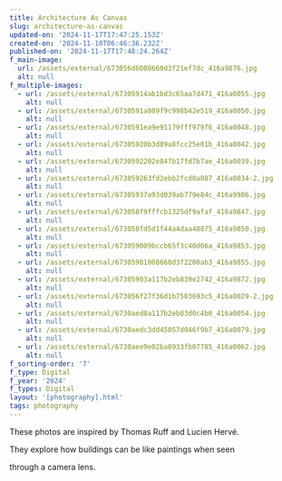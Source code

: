 ```yaml
---
title: Architecture As Canvas
slug: architecture-as-canvas
updated-on: '2024-11-17T17:47:25.153Z'
created-on: '2024-11-10T06:46:36.232Z'
published-on: '2024-11-17T17:48:24.264Z'
f_main-image:
  url: /assets/external/673056d6008660d3f21ef7dc_416a9876.jpg
  alt: null
f_multiple-images:
  - url: /assets/external/67305914ab1bd3c65aa7d471_416a0055.jpg
    alt: null
  - url: /assets/external/6730591a809f9c998b42e519_416a0050.jpg
    alt: null
  - url: /assets/external/6730591ea9e91179fff979f6_416a0048.jpg
    alt: null
  - url: /assets/external/67305920b3d89a8fcc25e01b_416a0042.jpg
    alt: null
  - url: /assets/external/6730592202e847b17fd7b7ae_416a0039.jpg
    alt: null
  - url: /assets/external/673059263fd2ebb2fcd0a087_416a0034-2.jpg
    alt: null
  - url: /assets/external/67305937a93d039ab779e84c_416a9986.jpg
    alt: null
  - url: /assets/external/673058f9fffcb1325df9afaf_416a9847.jpg
    alt: null
  - url: /assets/external/673058fd5d1f44a4daa48875_416a9850.jpg
    alt: null
  - url: /assets/external/673059009bccb65f3c40d06a_416a9853.jpg
    alt: null
  - url: /assets/external/67305901008660d3f2200ab3_416a9855.jpg
    alt: null
  - url: /assets/external/67305903a117b2eb839e2742_416a9872.jpg
    alt: null
  - url: /assets/external/673056f27f36d1b7503693c5_416a0029-2.jpg
    alt: null
  - url: /assets/external/6730aed8a117b2eb83d0c4b0_416a0054.jpg
    alt: null
  - url: /assets/external/6730aedc3dd45057d046f9b7_416a0079.jpg
    alt: null
  - url: /assets/external/6730aee9e02ba8933fb07785_416a0062.jpg
    alt: null
f_sorting-order: '7'
f_type: Digital
f_year: '2024'
f_types: Digital
layout: '[photography].html'
tags: photography
---
```


These photos are inspired by Thomas Ruff and Lucien Hervé.

They explore how buildings can be like paintings when seen

through a camera lens.
